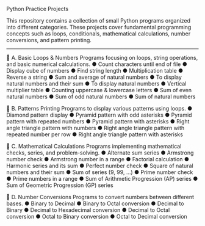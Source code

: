 Python Practice Projects

This repository contains a collection of small Python programs organized into different categories. These projects cover fundamental programming concepts such as loops, conditionals, mathematical calculations, number conversions, and pattern printing.
____________________________________________________________________________________________________________________________________________________________
🔹 A. Basic Loops & Numbers
Programs focusing on loops, string operations, and basic numerical calculations.
● Count characters until end of file
● Display cube of numbers
● Find string length
● Multiplication table
● Reverse a string
● Sum and average of natural numbers
● To display natural numbers and their sum
● To display natural numbers
● Vertical multiplier table
● Counting uppercase & lowercase letters
● Sum of even natural numbers
● Sum of odd natural numbers
● Sum of natural numbers

🔹 B. Patterns Printing
Programs to display various patterns using loops.
● Diamond pattern display
● Pyramid pattern with odd asterisks
● Pyramid pattern with repeated numbers
● Pyramid pattern with asterisks
● Right angle triangle pattern with numbers
● Right angle triangle pattern with repeated number per row
● Right angle triangle pattern with asterisks

🔹 C. Mathematical Calculations
Programs implementing mathematical checks, series, and problem-solving.
● Alternate sum series
● Armstrong number check
● Armstrong number in a range
● Factorial calculation
● Harmonic series and its sum
● Perfect number check
● Square of natural numbers and their sum
● Sum of series (9, 99, …)
● Prime number check
● Prime numbers in a range
● Sum of Arithmetic Progression (AP) series
● Sum of Geometric Progression (GP) series

🔹 D. Number Conversions
Programs to convert numbers between different bases.
● Binary to Decimal
● Binary to Octal conversion
● Decimal to Binary
● Decimal to Hexadecimal conversion
● Decimal to Octal conversion
● Octal to Binary conversion
● Octal to Decimal conversion
